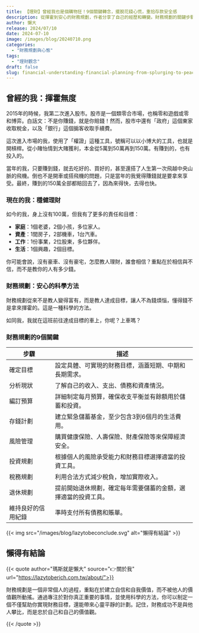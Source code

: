 ```yaml
---
title: 【理財】曾經我也是個購物狂！9個關鍵轉念，擺脫花錢心慌，重拾存款安全感
description: 從揮霍到安心的財務規劃，作者分享了自己的經歷和轉變。財務規劃的關鍵步驟包括確定目標、分析現狀、制定預算、建立儲蓄計劃、進行風險管理、投資規劃、稅務規劃、退休規劃和維持良好的信用紀錄。財務規劃是一個個人化的過程，重點在於建立自信和自我價值，並使用科學的方法實現目標。
author: 懶大
release: 2024/07/10
date: 2024-07-10
image: /images/blog/20240710.png
categories:
  - "財務規劃與心態"
tags:
  - "理財觀念"
draft: false
slug: financial-understanding-financial-planning-from-splurging-to-peace-of-mind
---
```


## 曾經的我：揮霍無度

2015年的時候，我第二次進入股市。股市是一個類零合市場，也稱零和遊戲或零和博弈。白話文：不是你賺錢，就是你賠錢！然而，股市中還有「政府」這個東家收取稅金，以及「銀行」這個掮客收取手續費。

這次進入市場的我，使用了「權證」這種工具，號稱可以以小博大的工具，也就是開槓桿。從小賭怡情到大賭獲利，本金從5萬到50萬再到150萬。有賺到的，也有投入的。

當年的我，只要賺到錢，就去吃好的、買好的，甚至還搭了人生第一次飛越中央山脈的飛機。倒也不是開車或搭飛機的問題，只是當年的我覺得賺錢就是要拿來享受。最終，賺到的150萬全部都賠回去了，因為來得快，去得也快。

### 現在的我：穩健理財

如今的我，身上沒有100萬，但我有了更多的責任和目標：

- **家庭**：1個老婆，2個小孩，多位家人。
- **資產**：1間房子，2部機車，1台汽車。
- **工作**：1份事業，2位股東，多位夥伴。
- **生活**：1個興趣，2個目標。

你可能會說，沒有豪車、沒有豪宅，怎麼教人理財，誰會相信？重點在於相信與不信，而不是教你的人有多少錢。

### 財務規劃：安心的科學方法

財務規劃從來不是教人變得富有，而是教人達成目標，讓人不為錢煩惱，懂得錢不是拿來揮霍的。這是一種科學的方法。

如同我，我就在這班前往達成目標的車上，你呢？上車嗎？

### 財務規劃的9個關鍵

| 步驟               | 描述                                                           |
| ------------------ | -------------------------------------------------------------- |
| 確定目標           | 設定具體、可實現的財務目標，涵蓋短期、中期和長期需求。         |
| 分析現狀           | 了解自己的收入、支出、債務和資產情況。                         |
| 編訂預算           | 詳細制定每月預算，確保收支平衡並有餘額用於儲蓄和投資。         |
| 存錢計劃           | 建立緊急儲蓄基金，至少包含3到6個月的生活費用。                 |
| 風險管理           | 購買健康保險、人壽保險、財產保險等來保障經濟安全。             |
| 投資規劃           | 根據個人的風險承受能力和財務目標選擇適當的投資工具。           |
| 稅務規劃           | 利用合法方式減少稅負，增加實際收入。                           |
| 退休規劃           | 提前開始退休規劃，確定每年需要儲蓄的金額，選擇適當的投資工具。 |
| 維持良好的信用紀錄 | 準時支付所有債務和賬單。                                       |

{{< img src="/images/blog/lazytobeconclude.svg" alt="懶得有結論" >}}

## 懶得有結論

{{< quote author="瑪斯就是懶大" source="👉關於我" url="https://lazytoberich.com.tw/about/">}}

財務規劃是一個非常個人的過程，重點在於建立自信和自我價值，而不被他人的價值觀所動搖。通過專注於對你真正重要的事情，並使用科學的方法，你可以制定一個不僅幫助你實現財務目標，還能帶來心靈平靜的計劃。記住，財務成功不是與他人攀比，而是忠於自己和自己的價值觀。

{{< /quote >}}
